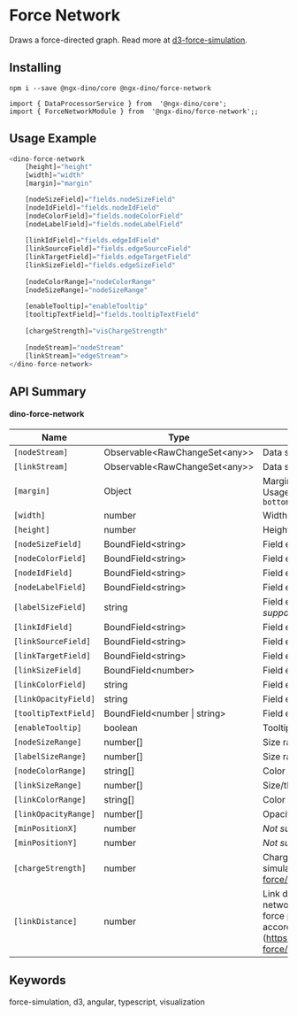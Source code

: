 # Force Network

Draws a force-directed graph. Read more at [d3-force-simulation](https://github.com/d3/d3-force).

## Installing
	npm i --save @ngx-dino/core @ngx-dino/force-network
	
    import { DataProcessorService } from  '@ngx-dino/core';
    import { ForceNetworkModule } from  '@ngx-dino/force-network';;

## Usage Example
```js
<dino-force-network
	[height]="height"
	[width]="width"
	[margin]="margin"

	[nodeSizeField]="fields.nodeSizeField"
	[nodeIdField]="fields.nodeIdField"
	[nodeColorField]="fields.nodeColorField"
	[nodeLabelField]="fields.nodeLabelField"
	
	[linkIdField]="fields.edgeIdField"
	[linkSourceField]="fields.edgeSourceField"
	[linkTargetField]="fields.edgeTargetField"
	[linkSizeField]="fields.edgeSizeField"
	
	[nodeColorRange]="nodeColorRange"
	[nodeSizeRange]="nodeSizeRange"
	
	[enableTooltip]="enableTooltip"
	[tooltipTextField]="fields.tooltipTextField"
	
	[chargeStrength]="visChargeStrength"
	
	[nodeStream]="nodeStream"
	[linkStream]="edgeStream">
</dino-force-network>
```

##  API Summary

#### dino-force-network

| Name | Type | Description |
| --- | --- | --- |
| `[nodeStream]` | Observable<RawChangeSet\<any>> | Data stream of nodes
| `[linkStream]` | Observable<RawChangeSet\<any>> | Data stream of links
| `[margin]` | Object | Margin values for the visualization container. Usage Format - ``` { top: 20, right: 15, bottom: 60, left: 60 }```
| `[width]` | number | Width of the visualization container
| `[height]` | number | Height of the visualization container
| `[nodeSizeField]` | BoundField\<string> | Field encoding for size of nodes
| `[nodeColorField]` | BoundField\<string> | Field encoding for color of nodes
| `[nodeIdField]` | BoundField\<string> | Field encoding for ID of nodes
| `[nodeLabelField]` | BoundField\<string> | Field encoding for labels of nodes
| `[labelSizeField]` | string | Field encoding for size of labels of nodes *Not supported currently.*
| `[linkIdField]` | BoundField\<string> | Field encoding for ID of links
| `[linkSourceField]` | BoundField\<string> | Field encoding for sources of links
| `[linkTargetField]` | BoundField\<string> | Field encoding for targets of links
| `[linkSizeField]` | BoundField\<number> | Field  encoding for size/thickness of links
| `[linkColorField]` | string | Field encoding for color of links
| `[linkOpacityField]` | string | Field encoding for opacity of links
| `[tooltipTextField]` | BoundField\<number \|  string> | Field encoding for tooltip text
| `[enableTooltip]` | boolean | Tooltip toggle
| `[nodeSizeRange]` | number[] | Size range for nodes
| `[labelSizeRange]` | number[] | Size range for labels
| `[nodeColorRange]` | string[] | Color range for nodes
| `[linkSizeRange]` | number[] | Size/thickness range for links
| `[linkColorRange]` | string[] | Color range for links
| `[linkOpacityRange]` | number[] | Opacity range for links
| `[minPositionX]` | number | *Not supported currently.*
| `[minPositionY]` | number | *Not supported currently.*
| `[chargeStrength]` | number | Charge force between nodes in the force simulation. Read more at [d3-force/manyBody_strength](https://github.com/d3/d3-force/blob/master/README.md#manyBody_strength)
| `[linkDistance]` | number | Link distance parameter for the force-network simulation. Read more - "The link force pushes linked nodes together or apart according to the desired [link distance]"(https://github.com/d3/d3-force/blob/master/README.md#link_distance)

## Keywords
force-simulation, d3, angular, typescript, visualization